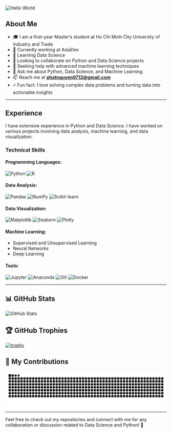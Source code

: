 ![Hello World](https://camo.githubusercontent.com/9fa3a1bf633563b0214cdd210680c6e91865b2ac14dbad292f0805c58c133739/68747470733a2f2f726561646d652d747970696e672d7376672e6865726f6b756170702e636f6d3f666f6e743d726f626f746f2673697a653d3338266475726174696f6e3d3535303026636f6c6f723d3042424530302663656e7465723d74727565267643656e7465723d747275652677696474683d353030266c696e65733d48656c6c6f2b776f726c64213b49276d2b612b646576656c6f7065723b47726561742b746f2b7365652b796f752b686572653b25334333)

## About Me

- 🎓 I am a first-year Master’s student at Ho Chi Minh City University of Industry and Trade  
- 🔭 Currently working at AsiaDev  
- 🌱 Learning Data Science  
- 👯 Looking to collaborate on Python and Data Science projects  
- 🤔 Seeking help with advanced machine learning techniques  
- 💬 Ask me about Python, Data Science, and Machine Learning  
- 📫 Reach me at **phatnguyen9712@gmail.com**  
- ⚡ Fun fact: I love solving complex data problems and turning data into actionable insights  

---

## Experience

I have extensive experience in Python and Data Science. I have worked on various projects involving data analysis, machine learning, and data visualization.

### **Technical Skills**

#### Programming Languages:
![Python](https://img.shields.io/badge/Python-3776AB?style=for-the-badge&logo=python&logoColor=white) ![R](https://img.shields.io/badge/R-276DC3?style=for-the-badge&logo=r&logoColor=white)

#### Data Analysis:
![Pandas](https://img.shields.io/badge/Pandas-150458?style=for-the-badge&logo=pandas&logoColor=white) ![NumPy](https://img.shields.io/badge/NumPy-013243?style=for-the-badge&logo=numpy&logoColor=white) ![Scikit-learn](https://img.shields.io/badge/Scikit--learn-F7931E?style=for-the-badge&logo=scikit-learn&logoColor=white)

#### Data Visualization:
![Matplotlib](https://img.shields.io/badge/Matplotlib-3776AB?style=for-the-badge&logo=python&logoColor=white) ![Seaborn](https://img.shields.io/badge/Seaborn-3776AB?style=for-the-badge&logo=python&logoColor=white) ![Plotly](https://img.shields.io/badge/Plotly-3F4F75?style=for-the-badge&logo=plotly&logoColor=white)

#### Machine Learning:
- Supervised and Unsupervised Learning
- Neural Networks
- Deep Learning

#### Tools:
![Jupyter](https://img.shields.io/badge/Jupyter-F37626?style=for-the-badge&logo=jupyter&logoColor=white) ![Anaconda](https://img.shields.io/badge/Anaconda-44A833?style=for-the-badge&logo=anaconda&logoColor=white) ![Git](https://img.shields.io/badge/Git-F05032?style=for-the-badge&logo=git&logoColor=white) ![Docker](https://img.shields.io/badge/Docker-2496ED?style=for-the-badge&logo=docker&logoColor=white)

---

## 📊 GitHub Stats

![GitHub Stats](https://github-readme-stats.vercel.app/api?username=phattnguyeen&show_icons=true&theme=radical)

## 🏆 GitHub Trophies

[![trophy](https://github-profile-trophy.vercel.app/?username=phattnguyeen&theme=onedark)](https://github.com/ryo-ma/github-profile-trophy)

## 🐍 My Contributions

![snake gif](https://github.com/phattnguyeen/phattnguyeen/blob/output/github-snake.svg)



---

Feel free to check out my repositories and connect with me for any collaboration or discussion related to Data Science and Python! 🚀

